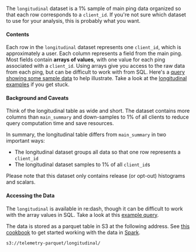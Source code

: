 The `longitudinal` dataset is a 1% sample of main ping data
organized so that each row corresponds to a `client_id`.
If you're not sure which dataset to use for your analysis,
this is probably what you want.

#### Contents
Each row in the `longitudinal` dataset represents one `client_id`,
which is approximately a user.
Each column represents a field from the main ping.
Most fields contain **arrays of values**, with one value for each ping associated with a `client_id`.
Using arrays give you access to the raw data from each ping,
but can be difficult to work with from SQL.
Here's a [query showing some sample data](https://sql.telemetry.mozilla.org/queries/4188#table)
to help illustrate.
Take a look at the [longitudinal examples](/cookbooks/longitudinal.md) if you get stuck.

#### Background and Caveats
Think of the longitudinal table as wide and short.
The dataset contains more columns than `main_summary`
and down-samples to 1% of all clients to reduce query computation time and save resources.

In summary, the longitudinal table differs from `main_summary` in two important ways:

* The longitudinal dataset groups all data so that one row represents a `client_id`
* The longitudinal dataset samples to 1% of all `client_id`s

Please note that this dataset only contains release (or opt-out) histograms and scalars.

#### Accessing the Data

The `longitudinal` is available in re:dash,
though it can be difficult to work with the array values in SQL.
Take a look at this [example query](https://sql.telemetry.mozilla.org/queries/4189/source).

The data is stored as a parquet table in S3 at the following address.
See [this cookbook](/cookbooks/parquet.md) to get started working with the data
in [Spark](http://spark.apache.org/docs/latest/quick-start.html).
```
s3://telemetry-parquet/longitudinal/
```
